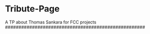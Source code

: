 # Tribute-Page
A TP about Thomas Sankara for FCC projects
####################################################
